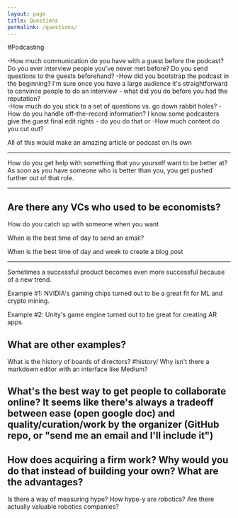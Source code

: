 ```yaml
---
layout: page
title: Questions
permalink: /questions/
---
```


#Podcasting

-How much communication do you have with a guest before the podcast? Do you ever interview people you've never met before? Do you send questions to the guests beforehand? 
-How did you bootstrap the podcast in the beginning? I'm sure once you have a large audience it's straightforward to convince people to do an interview - what did you do before you had the reputation?  
-How much do you stick to a set of questions vs. go down rabbit holes? 
-How do you handle off-the-record information? I know some podcasters give the guest final edit rights - do you do that or
-How much content do you cut out? 

All of this would make an amazing article or podcast on its own 

---
How do you get help with something that you yourself want to be better at? As soon as you have someone who is better than you, you get pushed further out of that role.

---
Are there any VCs who used to be economists?
---

How do you catch up with someone when you want 

When is the best time of day to send an email?

When is the best time of day and week to create a blog post

---
Sometimes a successful product becomes even more successful because of a new trend.

Example #1: NVIDIA's gaming chips turned out to be a great fit for ML and crypto mining.

Example #2: Unity's game engine turned out to be great for creating AR apps.

What are other examples?
---
What is the history of boards of directors? #history/
Why isn't there a markdown editor with an interface like Medium?

What's the best way to get people to collaborate online? It seems like there's always a tradeoff between ease (open google doc) and quality/curation/work by the organizer (GitHub repo, or "send me an email and I'll include it") 
---
How does acquiring a firm work? Why would you do that instead of building your own? What are the advantages?
---
Is there a way of measuring hype? How hype-y are robotics? Are there actually valuable robotics companies?